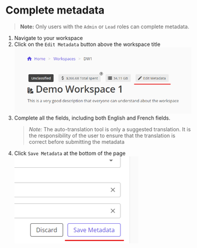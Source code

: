 # Complete metadata

> **Note:** Only users with the `Admin` or `Lead` roles can complete metadata.

1. Navigate to your workspace
1. Click on the `Edit Metadata` button above the workspace title
    ![edit metadata](edit-metadata.png)
1. Complete all the fields, including both English and French fields.
    > *Note:* The auto-translation tool is only a suggested translation. It is the responsibility of the user to ensure that the translation is correct before submitting the metadata
1. Click `Save Metadata` at the bottom of the page
    ![save changes](save-changes-metadata.png)